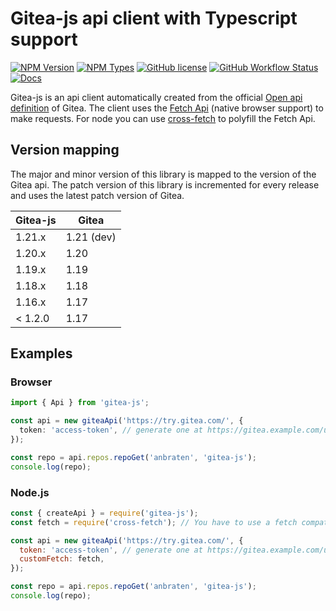 # Gitea-js api client with Typescript support

[![NPM Version](https://img.shields.io/npm/v/gitea-js)](https://www.npmjs.com/package/gitea-js)
[![NPM Types](https://img.shields.io/npm/types/gitea-js)](https://anbraten.github.io/gitea-js/)
[![GitHub license](https://img.shields.io/github/license/anbraten/gitea-js)](https://github.com/anbraten/gitea-js/blob/main/LICENSE)
[![GitHub Workflow Status](https://img.shields.io/github/workflow/status/anbraten/gitea-js/Release)](https://github.com/anbraten/gitea-js/actions)
[![Docs](https://img.shields.io/badge/Docs-up_to_date-brightgreen)](https://anbraten.github.io/gitea-js/)

Gitea-js is an api client automatically created from the official [Open api definition](https://gitea.com/swagger.v1.json) of Gitea. The client uses the [Fetch Api](https://developer.mozilla.org/en-US/docs/Web/API/Fetch_API) (native browser support) to make requests. For node you can use [cross-fetch](https://www.npmjs.com/package/cross-fetch) to polyfill the Fetch Api.

## Version mapping

The major and minor version of this library is mapped to the version of the Gitea api. The patch version of this library is incremented for every release and uses the latest patch version of Gitea.

| Gitea-js | Gitea      |
| -------- | ---------- |
| 1.21.x   | 1.21 (dev) |
| 1.20.x   | 1.20       |
| 1.19.x   | 1.19       |
| 1.18.x   | 1.18       |
| 1.16.x   | 1.17       |
| < 1.2.0  | 1.17       |

## Examples

### Browser

```ts
import { Api } from 'gitea-js';

const api = new giteaApi('https://try.gitea.com/', {
  token: 'access-token', // generate one at https://gitea.example.com/user/settings/applications
});

const repo = api.repos.repoGet('anbraten', 'gitea-js');
console.log(repo);
```

### Node.js

```js
const { createApi } = require('gitea-js');
const fetch = require('cross-fetch'); // You have to use a fetch compatible polyfill like cross-fetch for Node.JS

const api = new giteaApi('https://try.gitea.com/', {
  token: 'access-token', // generate one at https://gitea.example.com/user/settings/applications
  customFetch: fetch,
});

const repo = api.repos.repoGet('anbraten', 'gitea-js');
console.log(repo);
```
